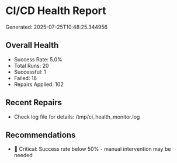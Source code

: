 # CI/CD Health Report

Generated: 2025-07-25T10:48:25.344956

## Overall Health
- Success Rate: 5.0%
- Total Runs: 20
- Successful: 1
- Failed: 18
- Repairs Applied: 102

## Recent Repairs
- Check log file for details: /tmp/ci_health_monitor.log

## Recommendations
- 🚨 Critical: Success rate below 50% - manual intervention may be needed
